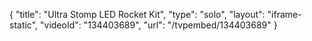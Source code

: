{
    "title": "Ultra Stomp LED Rocket Kit",
    "type": "solo",
    "layout": "iframe-static",
    "videoId": "134403689",
    "url": "\/tvpembed\/134403689"
}